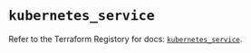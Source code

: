 # `kubernetes_service`

Refer to the Terraform Registory for docs: [`kubernetes_service`](https://registry.terraform.io/providers/hashicorp/kubernetes/2.21.0/docs/resources/service).
